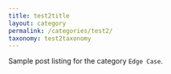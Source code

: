 ```yaml
---
title: test2title
layout: category
permalink: /categories/test2/
taxonomy: test2taxonomy
---
```


Sample post listing for the category `Edge Case`.